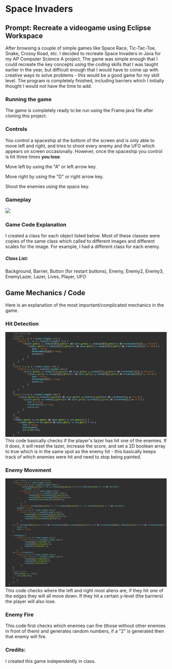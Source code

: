 # Space Invaders

## Prompt: Recreate a videogame using Eclipse Workspace
After browsing a couple of simple games like Space Race, Tic-Tac-Toe, Snake, Crossy Road, etc. I decided to recreate Space Invaders in Java for my AP Computer Science A project. The game was simple enough that I could recreate the key concepts using the coding skills that I was taught earlier in the year, but difficult enough that I would have to come up with creative ways to solve problems - this would be a good game for my skill level. The program is completely finished, including barriers which I initially thought I would not have the time to add. 

### Running the game
The game is completely ready to be run using the Frame.java file after cloning this project.

### Controls
You control a spaceship at the bottom of the screen and is only able to move left and right, and tries to shoot every enemy and the UFO which appears on screen occasionally. However, once the spaceship you control is hit three times **you lose**.

Move left by using the "A" or left arrow key.

Move right by using the "D" or right arrow key.

Shoot the enemies using the space key.

### Gameplay
![](spaceinv.gif)

### Game Code Explanation
I created a class for each object listed below. Most of these classes were copies of the same class which called to different images and different scales for the image. For example, I had a different class for each enemy.

##### Class List:
Background, Barrier, Button (for restart buttons), Enemy, Enemy2, Enemy3, EnemyLazer, Lazer, Lives, Player, UFO

## Game Mechanics / Code
Here is an explanation of the most important/complicated mechanics in the game.
### Hit Detection
![](hitdetect.png)
This code basically checks if the player's lazer has hit one of the enemies. If it does, it will reset the lazer, increase the score, and set a 2D boolean array to true which is in the same spot as the enemy hit - this basically keeps track of which enemies were hit and need to stop being painted.
### Enemy Movement
![](movement.png)
This code checks where the left and right most aliens are, if they hit one of the edges they will all move down. If they hit a certain y-level (the barriers) the player will also lose.
### Enemy Fire
This code first checks which enemies can fire (those without other enemies in front of them) and generates random numbers, if a "2" is generated then that enemy will fire.

### Credits:
I created this game independently in class.


